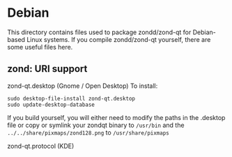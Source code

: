 
Debian
====================
This directory contains files used to package zondd/zond-qt
for Debian-based Linux systems. If you compile zondd/zond-qt yourself, there are some useful files here.

## zond: URI support ##


zond-qt.desktop  (Gnome / Open Desktop)
To install:

	sudo desktop-file-install zond-qt.desktop
	sudo update-desktop-database

If you build yourself, you will either need to modify the paths in
the .desktop file or copy or symlink your zondqt binary to `/usr/bin`
and the `../../share/pixmaps/zond128.png` to `/usr/share/pixmaps`

zond-qt.protocol (KDE)

